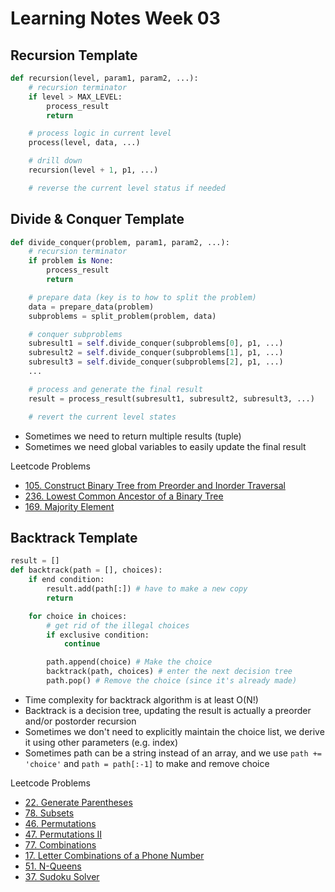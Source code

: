 Learning Notes Week 03
======================

Recursion Template
------------------

```py
def recursion(level, param1, param2, ...):
    # recursion terminator
    if level > MAX_LEVEL:
        process_result
        return

    # process logic in current level
    process(level, data, ...)

    # drill down
    recursion(level + 1, p1, ...)

    # reverse the current level status if needed
```

Divide & Conquer Template
-------------------------

```py
def divide_conquer(problem, param1, param2, ...):
    # recursion terminator
    if problem is None:
        process_result
        return

    # prepare data (key is to how to split the problem)
    data = prepare_data(problem)
    subproblems = split_problem(problem, data)

    # conquer subproblems
    subresult1 = self.divide_conquer(subproblems[0], p1, ...)
    subresult2 = self.divide_conquer(subproblems[1], p1, ...)
    subresult3 = self.divide_conquer(subproblems[2], p1, ...)
    ...

    # process and generate the final result
    result = process_result(subresult1, subresult2, subresult3, ...)

    # revert the current level states
```

- Sometimes we need to return multiple results (tuple)
- Sometimes we need global variables to easily update the final result

Leetcode Problems
- [105. Construct Binary Tree from Preorder and Inorder Traversal](https://leetcode.com/problems/construct-binary-tree-from-preorder-and-inorder-traversal/)
- [236. Lowest Common Ancestor of a Binary Tree](https://leetcode.com/problems/lowest-common-ancestor-of-a-binary-tree/)
- [169. Majority Element](https://leetcode.com/problems/majority-element/)

Backtrack Template
------------------

```py
result = []
def backtrack(path = [], choices):
    if end condition:
        result.add(path[:]) # have to make a new copy
        return

    for choice in choices:
        # get rid of the illegal choices
        if exclusive condition:
            continue

        path.append(choice) # Make the choice
        backtrack(path, choices) # enter the next decision tree
        path.pop() # Remove the choice (since it's already made)
```

- Time complexity for backtrack algorithm is at least O(N!)
- Backtrack is a decision tree, updating the result is actually a preorder and/or postorder recursion
- Sometimes we don't need to explicitly maintain the choice list, we derive it using other parameters (e.g. index)
- Sometimes path can be a string instead of an array, and we use `path += 'choice'` and `path = path[:-1]` to make and remove choice

Leetcode Problems
- [22. Generate Parentheses](https://leetcode.com/problems/generate-parentheses/)
- [78. Subsets](https://leetcode.com/problems/subsets/)
- [46. Permutations](https://leetcode.com/problems/permutations/)
- [47. Permutations II](https://leetcode.com/problems/permutations-ii/)
- [77. Combinations](https://leetcode.com/problems/combinations/)
- [17. Letter Combinations of a Phone Number](https://leetcode.com/problems/letter-combinations-of-a-phone-number/)
- [51. N-Queens](https://leetcode.com/problems/n-queens/)
- [37. Sudoku Solver](https://leetcode.com/problems/sudoku-solver/)